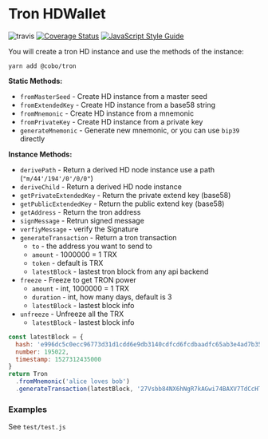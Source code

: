 # Tron HDWallet

![travis](https://travis-ci.org/cobowallet/tron-wallet.svg?branch=master)
[![Coverage Status](https://coveralls.io/repos/github/cobowallet/tron-wallet/badge.svg?branch=master)](https://coveralls.io/github/cobowallet/tron-wallet?branch=master)
[![JavaScript Style Guide](https://img.shields.io/badge/code_style-standard-brightgreen.svg)](https://standardjs.com)

You will create a tron HD instance and use the methods of the instance:

```
yarn add @cobo/tron
```

**Static Methods:**

* `fromMasterSeed` - Create HD instance from a master seed
* `fromExtendedKey` - Create HD instance from a base58 string
* `fromMnemonic` - Create HD instance from a mnemonic
* `fromPrivateKey` - Create HD instance from a private key
* `generateMnemonic` - Generate new mnemonic, or you can use `bip39` directly

**Instance Methods:**

* `derivePath` - Return a derived HD node instance use a path (`"m/44'/194'/0'/0/0"`)
* `deriveChild` - Return a derived HD node instance
* `getPrivateExtendedKey` - Return the private extend key (base58)
* `getPublicExtendedKey` - Return the public extend key (base58)
* `getAddress` - Return the tron address
* `signMessage` - Retrun signed message
* `verfiyMessage` - verify the Signature
* `generateTransaction` - Return a tron transaction
  * `to` - the address you want to send to
  * `amount` - 1000000 = 1 TRX
  * `token` - default is TRX
  * `latestBlock` - lastest tron block from any api backend
* `freeze` - Freeze to get TRON power
  * `amount` - int, 1000000 = 1 TRX
  * `duration` - int, how many days, default is 3
  * `latestBlock` - lastest block info
* `unfreeze` - Unfreeze all the TRX
  * `latestBlock` - lastest block info

```JavaScript
const latestBlock = {
  hash: 'e996dc5c0ecc96773d31d1cdd6e9db3140cdfcd6fcdbaadfc65ab3e4ad7b352f',
  number: 195022,
  timestamp: 1527312435000
}
return Tron
  .fromMnemonic('alice loves bob')
  .generateTransaction(latestBlock, '27Vsbb84NX6hNgR7kAGwi74BAXV7TdCcHTp', 100000000)
```

### Examples

See `test/test.js`

